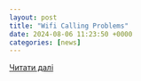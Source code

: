 ```yaml
---
layout: post
title: "Wifi Calling Problems"
date: 2024-08-06 11:23:50 +0000
categories: [news]
---
```


[Читати далі](https://community.ee.co.uk/t5/Mobile-Network-discussions/Wifi-Calling-Problems/td-p/1417322)
